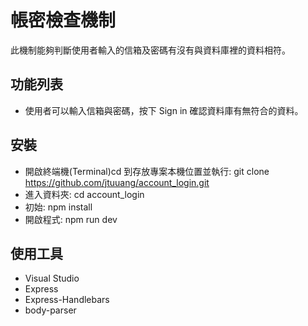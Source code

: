 # 帳密檢查機制
此機制能夠判斷使用者輸入的信箱及密碼有沒有與資料庫裡的資料相符。

## 功能列表
- 使用者可以輸入信箱與密碼，按下 Sign in 確認資料庫有無符合的資料。

## 安裝
- 開啟終端機(Terminal)cd 到存放專案本機位置並執行: git clone https://github.com/jtuuang/account_login.git
- 進入資料夾: cd account_login
- 初始: npm install
- 開啟程式: npm run dev

## 使用工具
- Visual Studio
- Express
- Express-Handlebars
- body-parser